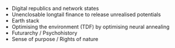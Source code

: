 - Digital republics and network states
- Unenclosable longtail finance to release unrealised potentials
- Earth stack
- Optimising the environment (TDF) by optimising neural annealing
- Futurarchy / Psychohistory
- Sense of purpose / Rights of nature